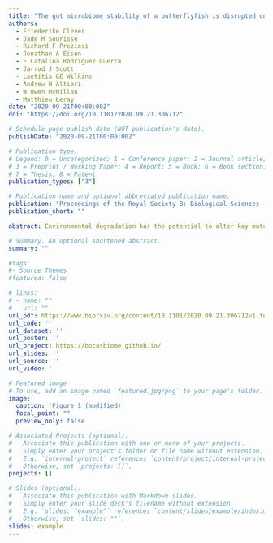 ```yaml
---
title: "The gut microbiome stability of a butterflyfish is disrupted on severely degraded Caribbean coral reefs"
authors:
  - Friederike Clever
  - Jade M Sourisse
  - Richard F Preziosi
  - Jonathan A Eisen
  - E Catalina Rodriguez Guerra
  - Jarrod J Scott
  - Laetitia GE Wilkins
  - Andrew H Altieri
  - W Owen McMillan
  - Matthieu Leray
date: "2020-09-21T00:00:00Z"
doi: "https://doi.org/10.1101/2020.09.21.306712"

# Schedule page publish date (NOT publication's date).
publishDate: "2020-09-21T00:00:00Z"

# Publication type.
# Legend: 0 = Uncategorized; 1 = Conference paper; 2 = Journal article;
# 3 = Preprint / Working Paper; 4 = Report; 5 = Book; 6 = Book section;
# 7 = Thesis; 8 = Patent
publication_types: ["3"]

# Publication name and optional abbreviated publication name.
publication: "Proceedings of the Royal Society B: Biological Sciences (2020) 287 20192367"
publication_short: ""

abstract: Environmental degradation has the potential to alter key mutualisms that underline the structure and function of ecological communities. While it is well recognized that the global loss of coral reefs alters fish communities, the effects of habitat degradation on microbial communities associated with fishes remain largely unknown despite their fundamental roles in host nutrition and immunity. Using a gradient of reef degradation, we show that the gut microbiome of a facultative, coral-feeding butterflyfish (Chaetodon capistratus) is significantly more variable among individuals at degraded reefs with very low live coral cover (~0%) than reefs with higher coral cover (~30%), mirroring a known pattern of microbial imbalance observed in immunodeficient humans and other stressed or diseased animals. We demonstrate that fish gut microbiomes on severely degraded reefs have a lower abundance of Endozoicomonas and a higher diversity of anaerobic fermentative bacteria, which suggests a broader and less coral dominated diet. The observed shifts in fish gut bacterial communities across the habitat gradient extend to a small set of potentially beneficial host associated bacteria (i.e., the core microbiome) suggesting essential fish-microbiome interactions are vulnerable to severe coral degradation.

# Summary. An optional shortened abstract.
summary: ""

#tags:
#- Source Themes
#featured: false

# links:
# - name: ""
#   url: ""
url_pdf: https://www.biorxiv.org/content/10.1101/2020.09.21.306712v1.full.pdf
url_code: ''
url_dataset: ''
url_poster: ''
url_project: https://bocasbiome.github.io/
url_slides: ''
url_source: ''
url_video: ''

# Featured image
# To use, add an image named `featured.jpg/png` to your page's folder.
image:
  caption: 'Figure 1 (modified)'
  focal_point: ""
  preview_only: false

# Associated Projects (optional).
#   Associate this publication with one or more of your projects.
#   Simply enter your project's folder or file name without extension.
#   E.g. `internal-project` references `content/project/internal-project/index.md`.
#   Otherwise, set `projects: []`.
projects: []

# Slides (optional).
#   Associate this publication with Markdown slides.
#   Simply enter your slide deck's filename without extension.
#   E.g. `slides: "example"` references `content/slides/example/index.md`.
#   Otherwise, set `slides: ""`.
slides: example
---
```

